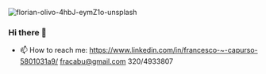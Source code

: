 <div> 


![florian-olivo-4hbJ-eymZ1o-unsplash](https://user-images.githubusercontent.com/100199965/233205537-7ab6c8cc-7084-4d4d-9f43-f67f88ef46e7.jpg)

<div/>

### Hi there 👋
- 📫 How to reach me:  https://www.linkedin.com/in/francesco-~-capurso-5801031a9/
                       fracabu@gmail.com
                       320/4933807
<!--
**fracabu/fracabu** is a ✨ _special_ ✨ repository because its `README.md` (this file) appears on your GitHub profile.

Here are some ideas to get you started:

- 🔭 I’m currently working on 
- 🌱 I’m currently learning ...
- 👯 I’m looking to collaborate on ...
- 🤔 I’m looking for help with ...
- 💬 Ask me about ...
- 📫 How to reach me:  https://www.linkedin.com/in/francesco-~-capurso-5801031a9/ <br>
                       fracabu@gmail.com <br>
                       320/4933807
- 😄 Pronouns: ...
- ⚡ Fun fact: ...
-->
